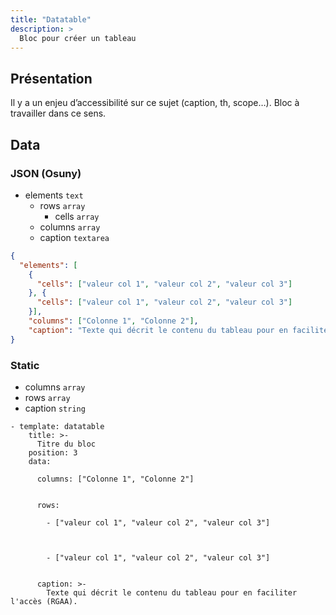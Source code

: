 ```yaml
---
title: "Datatable"
description: >
  Bloc pour créer un tableau
---
```


## Présentation

Il y a un enjeu d’accessibilité sur ce sujet (caption, th, scope…). Bloc à travailler dans ce sens.

## Data

### JSON (Osuny)

* elements ```text```
  * rows ```array```
    * cells ```array```
  * columns ```array```
  * caption ```textarea```

```json 
{
  "elements": [
    {
      "cells": ["valeur col 1", "valeur col 2", "valeur col 3"]
    }, {
      "cells": ["valeur col 1", "valeur col 2", "valeur col 3"]
    }], 
    "columns": ["Colonne 1", "Colonne 2"], 
    "caption": "Texte qui décrit le contenu du tableau pour en faciliter l'accès (RGAA)."
}
```

### Static

* columns ```array```
* rows ```array```
* caption ```string```
  
```
- template: datatable
    title: >-
      Titre du bloc
    position: 3
    data:

      columns: ["Colonne 1", "Colonne 2"]


      rows:

        - ["valeur col 1", "valeur col 2", "valeur col 3"]



        - ["valeur col 1", "valeur col 2", "valeur col 3"]


      caption: >-
        Texte qui décrit le contenu du tableau pour en faciliter l'accès (RGAA).
    
```

